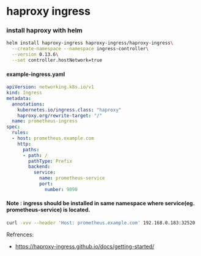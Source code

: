 # haproxy ingress

### install haproxy with helm

```bash
helm install haproxy-ingress haproxy-ingress/haproxy-ingress\
  --create-namespace --namespace ingress-controller\
  --version 0.13.6\
  --set controller.hostNetwork=true
```

#### example-ingress.yaml

```yaml
apiVersion: networking.k8s.io/v1
kind: Ingress
metadata:
  annotations:
    kubernetes.io/ingress.class: "haproxy"
    haproxy.org/rewrite-target: "/"
  name: prometheus-ingress
spec:
  rules:
  - host: prometheus.example.com
    http:
      paths:
      - path: /
        pathType: Prefix
        backend:
          service:
            name: prometheus-service
            port:
              number: 9090
```

#### Note : ingress should be installed in same namespace where service(eg. prometheus-service) is located.

```bash
curl -vvv --header 'Host: prometheus.example.com' 192.168.0.183:32520
```

Refrences:
- https://haproxy-ingress.github.io/docs/getting-started/